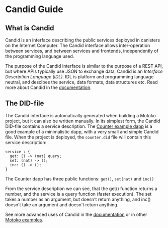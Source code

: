 # Candid Guide

## What is Candid
Candid is an interface describing the public services deployed in canisters on the Internet Computer. The Candid interface allows inter-operation between services, and between services and frontends, independently of the programming language used. 

The purpose of the Candid interface is similar to the purpose of a REST API, but where APIs typically use JSON to exchange data, Candid is an *Interface Description Language (IDL)*. IDL is platform and programming language neutral, and descibes the service, data formats, data structures etc. Read more about Candid in the [documentation](https://internetcomputer.org/docs/current/developer-docs/build/candid/candid-intro).

## The DID-file
The Candid interface is automatically generated when building a Motoko project, but it can also be written manually. In its simplest form, the Candid DID-file contains a service description. The [Counter example dapp](https://github.com/dfinity/examples/tree/master/motoko/counter) is a good example of a minimalistic dapp, with a very small and simple Candid file. When the project is deployed, the `counter.did` file will contain this service description:

```
service : {
  get: () -> (nat) query;
  set: (nat) -> ();
  inc: () -> ();
}
```

The Counter dapp has three public functions: `get()`, `set(nat)` and `inc()`

From the service description we can see, that the get() function returns a number, and the service is a query function (faster execution). The set takes a number as an argument, but doesn't return anything, and inc() doesn't take an argument and doesn't return anything. 

See more advanced uses of Candid in the [documentation](https://internetcomputer.org/docs/current/developer-docs/build/candid/candid-concepts) or in other [Motoko examples](https://github.com/dfinity/examples/tree/master/motoko).




